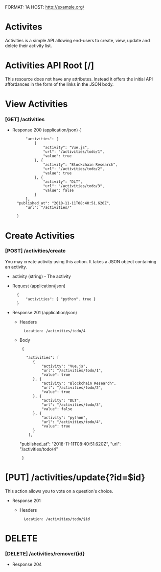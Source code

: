 FORMAT: 1A
HOST: http://example.org/

# Activites

Activities is a simple API allowing end-users to create, view, update and delete their activity list.

# Activities API Root [/]

This resource does not have any attributes. Instead it offers the initial API affordances in the form of the links in the JSON body.

# View Activities

### [GET] /activities

+ Response 200 (application/json)
	{
            
            "activities": [
                {
                    "activity": "Vue.js",
                    "url": "/activities/todo/1",
                    "value": true
                }, {
                    "activity": "Blockchain Research",
                    "url": "/activities/todo/2",
                    "value": true
                }, {
                    "activity": "DLT",
                    "url": "/activities/todo/3",
                    "value": false
                }
            ],
	    "published_at": "2018-11-11T08:40:51.620Z",
            "url": "/activities/"
            
        }

# Create Activities
 
### [POST] /activities/create        

You may create activity using this action. It takes a JSON object containing an activity.

+ activity (string) - The activity

+ Request (application/json)

        {
            "activities": { "python", true }
        }

+ Response 201 (application/json)

    + Headers

            Location: /activities/todo/4

    + Body

           {

             "activities": [
                {
                    "activity": "Vue.js",
                    "url": "/activities/todo/1",
                    "value": true
                }, {
                    "activity": "Blockchain Research",
                    "url": "/activities/todo/2",
                    "value": true
                }, {
                    "activity": "DLT",
                    "url": "/activities/todo/3",
                    "value": false
                }, {
                    "activity": "python",
                    "url": "/activities/todo/4",
                    "value": true
                }
              ],
  	     "published_at": "2018-11-11T08:40:51.620Z",
             "url": "/activities/todo/4"

           }

	
# [PUT] /activities/update{?id=$id}

This action allows you to vote on a question's choice.

+ Response 201

    + Headers

            Location: /activities/todo/$id



# DELETE 

### [DELETE] /activities/remove/{id}

+ Response 204
